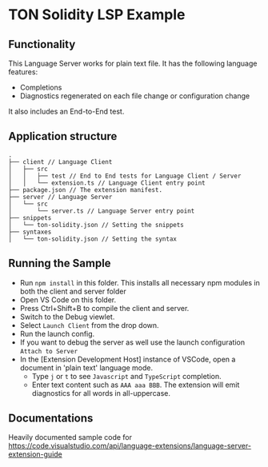 # TON Solidity LSP Example

## Functionality

This Language Server works for plain text file. It has the following language features:

- Completions
- Diagnostics regenerated on each file change or configuration change

It also includes an End-to-End test.

## Application structure

```
.
├── client // Language Client
│   ├── src
│   │   ├── test // End to End tests for Language Client / Server
│   │   └── extension.ts // Language Client entry point
├── package.json // The extension manifest.
├── server // Language Server
│   └── src
│       └── server.ts // Language Server entry point
├── snippets
│   └── ton-solidity.json // Setting the snippets
├── syntaxes
│   └── ton-solidity.json // Setting the syntax
```

## Running the Sample

- Run `npm install` in this folder. This installs all necessary npm modules in both the client and server folder
- Open VS Code on this folder.
- Press Ctrl+Shift+B to compile the client and server.
- Switch to the Debug viewlet.
- Select `Launch Client` from the drop down.
- Run the launch config.
- If you want to debug the server as well use the launch configuration `Attach to Server`
- In the [Extension Development Host] instance of VSCode, open a document in 'plain text' language mode.
  - Type `j` or `t` to see `Javascript` and `TypeScript` completion.
  - Enter text content such as `AAA aaa BBB`. The extension will emit diagnostics for all words in all-uppercase.

## Documentations

Heavily documented sample code for https://code.visualstudio.com/api/language-extensions/language-server-extension-guide
